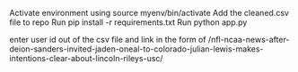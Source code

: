 Activate environment using source myenv/bin/activate
Add the cleaned.csv file to repo
Run pip install -r requirements.txt
Run python app.py

enter user id out of the csv file and link in the form of 
/nfl-ncaa-news-after-deion-sanders-invited-jaden-oneal-to-colorado-julian-lewis-makes-intentions-clear-about-lincoln-rileys-usc/